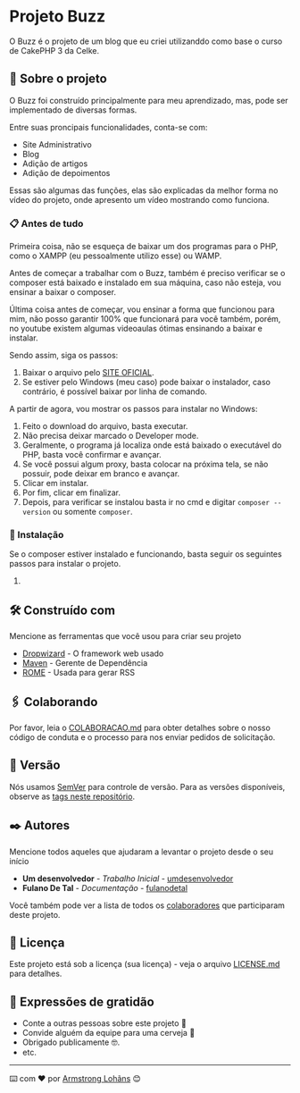 # Projeto Buzz

O Buzz é o projeto de um blog que eu criei utilizanddo como base o curso de CakePHP 3 da Celke.

## 📑 Sobre o projeto

O Buzz foi construído principalmente para meu aprendizado, mas, pode ser implementado de diversas formas.

Entre suas proncipais funcionalidades, conta-se com:

* Site Administrativo
* Blog
* Adição de artigos
* Adição de depoimentos

Essas são algumas das funções, elas são explicadas da melhor forma no vídeo do projeto, onde apresento um vídeo mostrando como funciona.

### 📋 Antes de tudo

Primeira coisa, não se esqueça de baixar um dos programas para o PHP, como o XAMPP (eu pessoalmente utilizo esse) ou WAMP.

Antes de começar a trabalhar com o Buzz, também é preciso verificar se o composer está baixado e instalado em sua máquina, caso não esteja, vou ensinar a baixar o composer.

Última coisa antes de começar, vou ensinar a forma que funcionou para mim, não posso garantir 100% que funcionará para você também, porém, no youtube existem algumas videoaulas ótimas ensinando a baixar e instalar.

Sendo assim, siga os passos:

1. Baixar o arquivo pelo [SITE OFICIAL](https://getcomposer.org/download/).
2. Se estiver pelo Windows (meu caso) pode baixar o instalador, caso contrário, é possível baixar por linha de comando.

A partir de agora, vou mostrar os passos para instalar no Windows:

1. Feito o download do arquivo, basta executar.
2. Não precisa deixar marcado o Developer mode.
3. Geralmente, o programa já localiza onde está baixado o executável do PHP, basta você confirmar e avançar.
4. Se você possui algum proxy, basta colocar na próxima tela, se não possuir, pode deixar em branco e avançar.
5. Clicar em instalar.
6. Por fim, clicar em finalizar.
7. Depois, para verificar se instalou basta ir no cmd e digitar ``` composer --version ``` ou somente ``` composer ```.

### 🔧 Instalação

Se o composer estiver instalado e funcionando, basta seguir os seguintes passos para instalar o projeto.

1. 

## 🛠️ Construído com

Mencione as ferramentas que você usou para criar seu projeto

* [Dropwizard](http://www.dropwizard.io/1.0.2/docs/) - O framework web usado
* [Maven](https://maven.apache.org/) - Gerente de Dependência
* [ROME](https://rometools.github.io/rome/) - Usada para gerar RSS

## 🖇️ Colaborando

Por favor, leia o [COLABORACAO.md](https://gist.github.com/usuario/linkParaInfoSobreContribuicoes) para obter detalhes sobre o nosso código de conduta e o processo para nos enviar pedidos de solicitação.

## 📌 Versão

Nós usamos [SemVer](http://semver.org/) para controle de versão. Para as versões disponíveis, observe as [tags neste repositório](https://github.com/suas/tags/do/projeto). 

## ✒️ Autores

Mencione todos aqueles que ajudaram a levantar o projeto desde o seu início

* **Um desenvolvedor** - *Trabalho Inicial* - [umdesenvolvedor](https://github.com/linkParaPerfil)
* **Fulano De Tal** - *Documentação* - [fulanodetal](https://github.com/linkParaPerfil)

Você também pode ver a lista de todos os [colaboradores](https://github.com/usuario/projeto/colaboradores) que participaram deste projeto.

## 📄 Licença

Este projeto está sob a licença (sua licença) - veja o arquivo [LICENSE.md](https://github.com/usuario/projeto/licenca) para detalhes.

## 🎁 Expressões de gratidão

* Conte a outras pessoas sobre este projeto 📢
* Convide alguém da equipe para uma cerveja 🍺 
* Obrigado publicamente 🤓.
* etc.


---
⌨️ com ❤️ por [Armstrong Lohãns](https://gist.github.com/lohhans) 😊
